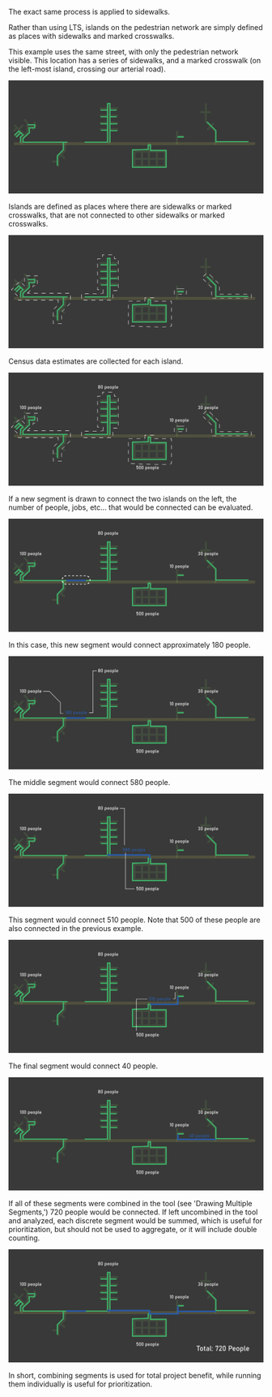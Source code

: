 The exact same process is applied to sidewalks. 

Rather than using LTS, islands on the pedestrian network are simply defined as places with sidewalks and marked crosswalks. 

This example uses the same street, with only the pedestrian network visible. This location has a series of 
sidewalks, and a marked crosswalk (on the left-most island, crossing our arterial road).

![Diagram of a street shown with green sidewalks](../assets/explainer_diagrams/d9.png)

Islands are defined as places where there are sidewalks or marked crosswalks, that are not connected to other sidewalks or marked crosswalks.

![Sidewalks with outlines representing islands](../assets/explainer_diagrams/d10.png)

Census data estimates are collected for each island.

![Population numbers assigned to islands](../assets/explainer_diagrams/d11.png)

If a new segment is drawn to connect the two islands on the left, the number of people, jobs, etc... that would be connected can be evaluated. 

![A new blue segment drawn between two islands, representing a new sidewalk or marked crosswalk](../assets/explainer_diagrams/d12.png)

In this case, this new segment would connect approximately 180 people. 

![A new blue segment drawn between two islands, representing a new sidewalk or marked crosswalk](../assets/explainer_diagrams/d13.png)

The middle segment would connect 580 people. 

![A new blue segment drawn between two islands, representing a new sidewalk or marked crosswalk](../assets/explainer_diagrams/d14.png)

This segment would connect 510 people. Note that 500 of these people are also connected in the previous example.

![A new blue segment drawn between two islands, representing a new sidewalk or marked crosswalk](../assets/explainer_diagrams/d15.png)

The final segment would connect 40 people. 

![A new blue segment drawn between two islands, representing a new sidewalk or marked crosswalk](../assets/explainer_diagrams/d16.png)

If all of these segments were combined in the tool (see 'Drawing Multiple Segments,') 720 people would be connected. 
If left uncombined in the tool and analyzed, each discrete segment would be summed, which is useful for prioritization, but should not be used to aggregate, or it will include double counting.  

![All blue segments shown on the map, connecting all of the islands in the extent.](../assets/explainer_diagrams/d17.png)

In short, combining segments is used for total project benefit, while running them individually is useful for prioritization. 
